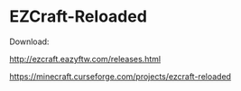 # EZCraft-Reloaded

Download:

http://ezcraft.eazyftw.com/releases.html

https://minecraft.curseforge.com/projects/ezcraft-reloaded

